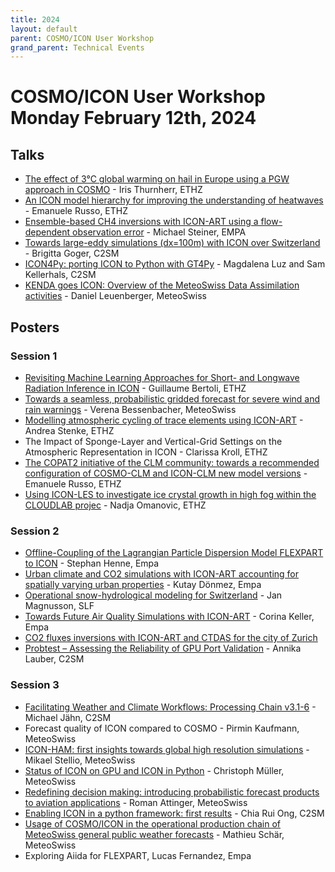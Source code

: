 ```yaml
---
title: 2024
layout: default
parent: COSMO/ICON User Workshop
grand_parent: Technical Events
---
```

# COSMO/ICON User Workshop Monday February 12th, 2024

## Talks
  - [The effect of 3°C global warming on hail in Europe using a PGW approach in COSMO](https://polybox.ethz.ch/index.php/s/YrrjPKqyjBuKSfz) - Iris Thurnherr, ETHZ
  - [An ICON model hierarchy for improving the understanding of heatwaves](https://polybox.ethz.ch/index.php/s/Pnr9KB6IJqox1rB) - Emanuele Russo, ETHZ
  - [Ensemble-based CH4 inversions with ICON-ART using a flow-dependent observation error](https://polybox.ethz.ch/index.php/s/R6OLGLFNfrTBi5e) - Michael Steiner, EMPA
  - [Towards large-eddy simulations (dx=100m) with ICON over Switzerland](https://polybox.ethz.ch/index.php/s/WVr4NTua5AZg192) - Brigitta Goger, C2SM
  - [ICON4Py: porting ICON to Python with GT4Py](https://polybox.ethz.ch/index.php/s/VmWea96etuKvRTz) - Magdalena Luz and Sam Kellerhals, C2SM
  - [KENDA goes ICON: Overview of the MeteoSwiss Data Assimilation activities](https://polybox.ethz.ch/index.php/s/vAWC3IBVk6sFQeX) - Daniel Leuenberger, MeteoSwiss
## Posters
### Session 1
  - [Revisiting Machine Learning Approaches for Short- and Longwave Radiation Inference in ICON](https://polybox.ethz.ch/index.php/s/Fujfn316ILITG1p) - Guillaume Bertoli, ETHZ
  - [Towards a seamless, probabilistic gridded forecast for severe wind and rain warnings](https://polybox.ethz.ch/index.php/s/K3KTxzemr95AaDx) - Verena Bessenbacher, MeteoSwiss
  - [Modelling atmospheric cycling of trace elements using ICON-ART](https://polybox.ethz.ch/index.php/s/aDnNPrTZwgfiF7U) - Andrea Stenke, ETHZ
  - The Impact of Sponge-Layer and Vertical-Grid Settings on the Atmospheric Representation in ICON - Clarissa Kroll, ETHZ
  - [The COPAT2 initiative of the CLM community: towards a recommended configuration of COSMO-CLM and ICON-CLM new model versions](https://polybox.ethz.ch/index.php/s/4UIU4s5SZkiMx5g) - Emanuele Russo, ETHZ
  - [Using ICON-LES to investigate ice crystal growth in high fog within the CLOUDLAB projec](https://polybox.ethz.ch/index.php/s/A3WqttZzA9XKiMj) - Nadja Omanovic, ETHZ
### Session 2
  - [Offline-Coupling of the Lagrangian Particle Dispersion Model FLEXPART to ICON](https://polybox.ethz.ch/index.php/s/GzxtdLmI6Aedi7v) - Stephan Henne, Empa
  - [Urban climate and CO2 simulations with ICON-ART accounting for spatially varying urban properties](https://polybox.ethz.ch/index.php/s/3dq6a9cgeIeTFvf) - Kutay Dönmez, Empa
  - [Operational snow-hydrological modeling for Switzerland](https://polybox.ethz.ch/index.php/s/Z0naZ1TCnxD6XQa) - Jan Magnusson, SLF
  - [Towards Future Air Quality Simulations with ICON-ART](https://polybox.ethz.ch/index.php/s/XhOFVdgYnbUyKj2) - Corina Keller, Empa
  - [CO2 fluxes inversions with ICON-ART and CTDAS for the city of Zurich]()
  - [Probtest – Assessing the Reliability of GPU Port Validation](https://polybox.ethz.ch/index.php/s/SCDoFvUngNcoLWV) - Annika Lauber, C2SM
### Session 3
  - [Facilitating Weather and Climate Workflows: Processing Chain v3.1-6](https://polybox.ethz.ch/index.php/s/BNKkdu5lRHr0au8) - Michael Jähn, C2SM
  - Forecast quality of ICON compared to COSMO - Pirmin Kaufmann, MeteoSwiss
  - [ICON-HAM: first insights towards global high resolution simulations](https://polybox.ethz.ch/index.php/s/8wBaW8BQ4TJ1PZK) - Mikael Stellio, MeteoSwiss
  - [Status of ICON on GPU and ICON in Python](https://polybox.ethz.ch/index.php/s/pBtXI6h1K9h3q3K) - Christoph Müller, MeteoSwiss
  - [Redefining decision making: introducing probabilistic forecast products to aviation applications](https://polybox.ethz.ch/index.php/s/DkigIK7TBjldHNe) - Roman Attinger, MeteoSwiss
  - [Enabling ICON in a python framework: first results](https://polybox.ethz.ch/index.php/s/vLd68G6N6xYSgeQ) - Chia Rui Ong, C2SM
  - [Usage of COSMO/ICON in the operational production chain of MeteoSwiss general public weather forecasts](https://polybox.ethz.ch/index.php/s/hRiQQOgCnxpMC5n) - Mathieu Schär, MeteoSwiss
  - Exploring Aiida for FLEXPART, Lucas Fernandez, Empa
